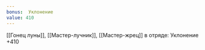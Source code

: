 ```yaml
---
bonus:  Уклонение 
value: 410
---
```

[[Гонец луны]], [[Мастер-лучник]], [[Мастер-жрец]] в отряде: Уклонение +410
